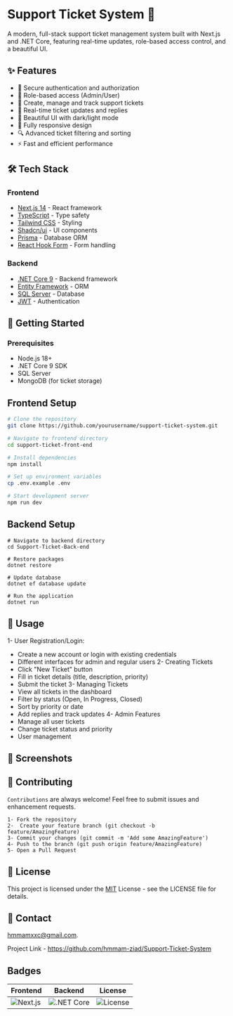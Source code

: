
# Support Ticket System 🎫

A modern, full-stack support ticket management system built with Next.js and .NET Core, featuring real-time updates, role-based access control, and a beautiful UI.



## ✨ Features

- 🔐 Secure authentication and authorization
- 👥 Role-based access (Admin/User)
- 🎫 Create, manage and track support tickets
- 💬 Real-time ticket updates and replies
- 🎨 Beautiful UI with dark/light mode
- 📱 Fully responsive design
- 🔍 Advanced ticket filtering and sorting
- ⚡ Fast and efficient performance


## 🛠️ Tech Stack

### Frontend
- [Next.js 14](https://nextjs.org/) - React framework
- [TypeScript](https://www.typescriptlang.org/) - Type safety
- [Tailwind CSS](https://tailwindcss.com/) - Styling
- [Shadcn/ui](https://ui.shadcn.com/) - UI components
- [Prisma](https://www.prisma.io/) - Database ORM
- [React Hook Form](https://react-hook-form.com/) - Form handling

### Backend
- [.NET Core 9](https://dotnet.microsoft.com/) - Backend framework
- [Entity Framework](https://docs.microsoft.com/ef/) - ORM
- [SQL Server](https://www.microsoft.com/sql-server) - Database
- [JWT](https://jwt.io/) - Authentication


## 🚀 Getting Started

### Prerequisites
- Node.js 18+
- .NET Core 9 SDK
- SQL Server
- MongoDB (for ticket storage)



##  Frontend Setup
```bash
# Clone the repository
git clone https://github.com/yourusername/support-ticket-system.git

# Navigate to frontend directory
cd support-ticket-front-end

# Install dependencies
npm install

# Set up environment variables
cp .env.example .env

# Start development server
npm run dev
```
## Backend Setup
```
# Navigate to backend directory
cd Support-Ticket-Back-end

# Restore packages
dotnet restore

# Update database
dotnet ef database update

# Run the application
dotnet run
```

## 🌟 Usage

1- User Registration/Login:
- Create a new account or login with existing credentials
- Different interfaces for admin and regular users
2- Creating Tickets
- Click "New Ticket" button
- Fill in ticket details (title, description, priority)
- Submit the ticket
3- Managing Tickets
- View all tickets in the dashboard
- Filter by status (Open, In Progress, Closed)
- Sort by priority or date
- Add replies and track updates
4- Admin Features
- Manage all user tickets
- Change ticket status and priority
- User management

## 📸 Screenshots

## 🤝 Contributing

`Contributions` are always welcome! Feel free to submit issues and enhancement requests.
```
1- Fork the repository
2-  Create your feature branch (git checkout -b feature/AmazingFeature)
3- Commit your changes (git commit -m 'Add some AmazingFeature')
4- Push to the branch (git push origin feature/AmazingFeature)
5- Open a Pull Request
```



## 📄 License

This project is licensed under the [MIT](https://choosealicense.com/licenses/mit/) License - see the LICENSE file for details.


## 📧 Contact
hmmamxxc@gmail.com.

Project Link - https://github.com/hmmam-ziad/Support-Ticket-System
## Badges

| Frontend | Backend | License |
|----------|--------|--------|
| ![Next.js](https://img.shields.io/badge/Next.js-14-black?logo=next.js) | ![.NET Core](https://img.shields.io/badge/.NET%20Core-9-blue?logo=dotnet) | ![License](https://img.shields.io/badge/License-MIT-green) |


